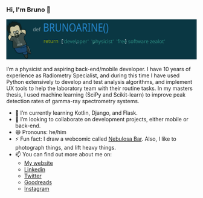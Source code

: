 ### Hi, I'm Bruno 👋

<img src="img/header.svg">

I’m a physicist and aspiring back-end/mobile developer. I have 10 years of experience as Radiometry Specialist, and during this time I have used Python extensively to develop and test analysis algorithms, and implement UX tools to help the laboratory team with their routine tasks. In my masters thesis, I used machine learning (SciPy and Scikit-learn) to improve peak detection rates of gamma-ray spectrometry systems.

- 🌱 I’m currently learning Kotlin, Django, and Flask. 
- 👯 I’m looking to collaborate on development projects, either mobile or back-end.
- 😄 Pronouns: he/him
- ⚡ Fun fact: I draw a webcomic called [Nebulosa Bar](https://www.nebulosabar.com.br). Also, I like to photograph things, and lift heavy things.
- 📫 You can find out more about me on:
  - [My website](https://brunoarine.com)
  - [Linkedin](https://www.linkedin.com/in/bruno-arine)
  - [Twitter](https://twitter.com/brunoarine)
  - [Goodreads](https://www.goodreads.com/brunoarine)
  - [Instagram](https://instagram.com/brunoarine) 
